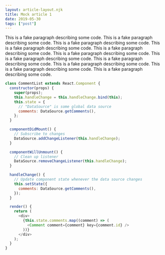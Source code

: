 ```yaml
---
layout: article-layout.njk
title: Mock article 1
date: 2019-05-30
tags: ["post"]
---
```


This is a fake paragraph describing some code. This is a fake paragraph describing some code. This is a fake paragraph describing some code. This is a fake paragraph describing some code. This is a fake paragraph describing some code. This is a fake paragraph describing some code. This is a fake paragraph describing some code. This is a fake paragraph describing some code. This is a fake paragraph describing some code. This is a fake paragraph describing some code. This is a fake paragraph describing some code.

```js
class CommentList extends React.Component {
  constructor(props) {
    super(props);
    this.handleChange = this.handleChange.bind(this);
    this.state = {
      // "DataSource" is some global data source
      comments: DataSource.getComments(),
    };
  }

  componentDidMount() {
    // Subscribe to changes
    DataSource.addChangeListener(this.handleChange);
  }

  componentWillUnmount() {
    // Clean up listener
    DataSource.removeChangeListener(this.handleChange);
  }

  handleChange() {
    // Update component state whenever the data source changes
    this.setState({
      comments: DataSource.getComments(),
    });
  }

  render() {
    return (
      <div>
        {this.state.comments.map((comment) => (
          <Comment comment={comment} key={comment.id} />
        ))}
      </div>
    );
  }
}
```
